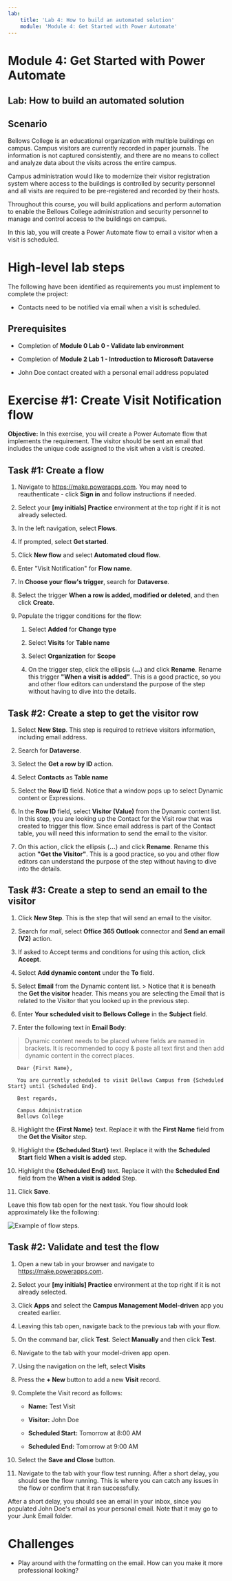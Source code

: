 ```yaml
---
lab:
    title: 'Lab 4: How to build an automated solution'
    module: 'Module 4: Get Started with Power Automate'
---
```


# Module 4: Get Started with Power Automate
## Lab: How to build an automated solution

## Scenario

Bellows College is an educational organization with multiple buildings on
campus. Campus visitors are currently recorded in paper journals. The
information is not captured consistently, and there are no means to collect and
analyze data about the visits across the entire campus.

Campus administration would like to modernize their visitor registration system
where access to the buildings is controlled by security personnel and all visits
are required to be pre-registered and recorded by their hosts.

Throughout this course, you will build applications and perform automation to
enable the Bellows College administration and security personnel to manage and
control access to the buildings on campus.

In this lab, you will create a Power Automate flow to email a visitor when a visit is scheduled.

# High-level lab steps

The following have been identified as requirements you must implement to
complete the project:

-   Contacts need to be notified via email when a visit is scheduled.

## Prerequisites

-   Completion of **Module 0 Lab 0 - Validate lab environment**

-   Completion of **Module 2 Lab 1 - Introduction to Microsoft Dataverse**

-   John Doe contact created with a personal email address populated

# Exercise \#1: Create Visit Notification flow

**Objective:** In this exercise, you will create a Power Automate flow that
implements the requirement. The visitor should be sent an email that includes
the unique code assigned to the visit when a visit is created.

## Task \#1: Create a flow

1.  Navigate to <https://make.powerapps.com>. You may need to reauthenticate - click **Sign in** and follow instructions if needed.

2.  Select your **[my initials] Practice** environment at the top right if it is
    not already selected.

2.  In the left navigation, select **Flows**.

4.  If prompted, select **Get started**.

5.  Click **New flow** and select **Automated cloud flow**.

6.  Enter "Visit Notification" for **Flow name**.

7.  In **Choose your flow's trigger**, search for **Dataverse**.

8.  Select the trigger **When a row is added, modified or deleted**, and then
    click **Create**.

9.  Populate the trigger conditions for the flow:

    1.  Select **Added** for **Change type**

    2.  Select **Visits** for **Table name**

    3.  Select **Organization** for **Scope**

    4.  On the trigger step, click the ellipsis (**...**) and click **Rename**.
        Rename this trigger **"When a visit is added"**. This is a good
        practice, so you and other flow editors can understand the purpose of
        the step without having to dive into the details.

## Task \#2: Create a step to get the visitor row

1.  Select **New Step**. This step is required to retrieve visitors information,
    including email address.

2.  Search for **Dataverse**.

3.  Select the **Get a row by ID** action.

4.  Select **Contacts** as **Table name**

5.  Select the **Row ID** field. Notice that a window pops up to select Dynamic content or Expressions. 

6.  In the **Row ID** field, select **Visitor (Value)** from the Dynamic
        content list. In this step, you are looking up the Contact for the Visit row that was created to trigger this flow. Since email address is part of the Contact table, you will need this information to send the email to the visitor. 

7.  On this action, click the ellipsis (**...**) and click **Rename**.
        Rename this action **"Get the Visitor"**. This is a good practice, so
        you and other flow editors can understand the purpose of the step
        without having to dive into the details.

## Task \#3: Create a step to send an email to the visitor

1.  Click **New Step**. This is the step that will send an email to the
    visitor.

2.  Search for *mail*, select **Office 365 Outlook** connector and **Send an
    email (V2)** action.

3.  If asked to Accept terms and conditions for using this action, click
        **Accept**.

4.  Select **Add dynamic content** under the **To** field. 
    
5.  Select **Email** from the Dynamic content list.
        > Notice that it is beneath the **Get the visitor** header. This means you
        are selecting the Email that is related to the Visitor that you looked
        up in the previous step.

6.  Enter **Your scheduled visit to Bellows College** in the **Subject**
        field.

7.  Enter the following text in **Email Body**:

>   Dynamic content needs to be placed where fields are named in brackets. It is
>   recommended to copy & paste all text first and then add dynamic content in
>   the correct places.

~~~~~~~~~~~~~~~~~~~~~~~~~~~~~~~~~~~~~~~~~~~~~~~~~~~~~~~~~~~~~~~~~~~~~~~~~~~~~~~~
   Dear {First Name},

   You are currently scheduled to visit Bellows Campus from {Scheduled Start} until {Scheduled End}.

   Best regards,

   Campus Administration
   Bellows College
~~~~~~~~~~~~~~~~~~~~~~~~~~~~~~~~~~~~~~~~~~~~~~~~~~~~~~~~~~~~~~~~~~~~~~~~~~~~~~~~

8.  Highlight the **{First Name}** text. Replace it with the **First Name**
        field from the **Get the Visitor** step.

9.  Highlight the **{Scheduled Start}** text. Replace it with the **Scheduled
        Start** field **When a visit is added** step.

10.  Highlight the **{Scheduled End}** text. Replace it with the **Scheduled
        End** field from the **When a visit is added** Step.

11.  Click **Save**.

Leave this flow tab open for the next task. You flow should look
    approximately like the following:

![Example of flow steps.](media/4-Flow.png)

## Task \#2: Validate and test the flow

1.  Open a new tab in your browser and navigate to <https://make.powerapps.com>.

2.  Select your **[my initials] Practice** environment at the top right if it is
    not already selected.

3.  Click **Apps** and select the **Campus Management Model-driven** app you
    created earlier.

3.  Leaving this tab open, navigate back to the previous tab with your flow.

4.  On the command bar, click **Test**. Select **Manually** and then click **Test**.

5.  Navigate to the tab with your model-driven app open. 

6.  Using the navigation on the left, select **Visits**

6. Press the **+ New** button to add a new **Visit** record.

7. Complete the Visit record as follows:

    -   **Name:** Test Visit

    -   **Visitor:** John Doe

    -   **Scheduled Start:** Tomorrow at 8:00 AM

    -   **Scheduled End:** Tomorrow at 9:00 AM

8. Select the **Save and Close** button.

9. Navigate to the tab with your flow test running. After a short delay, you should see the flow running. This is where you can catch any issues in the flow or confirm that it ran successfully. 

After a short delay, you should see an email in your inbox, since you populated John Doe's email as your personal email. Note that it may go to your Junk Email folder.

# Challenges

-   Play around with the formatting on the email. How can you make it more professional looking? 
